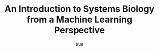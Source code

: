 ---
abstract: ''
author:
- family: Lawrence
  given: Neil D.
  gscholar: r3SJcvoAAAAJ
  institute: University of Sheffield
  twitter: lawrennd
  url: http://inverseprobability.com
categories:
- Lawrence-tut09
day: '22'
errata: []
extras: []
key: Lawrence-tut09
layout: talk
linkpdf: ftp://ftp.dcs.shef.ac.uk/home/neil/tut.pdf
month: 6
published: 2009-06-22
section: pre
title: An Introduction to Systems Biology from a Machine Learning Perspective
venue: TISE Summer School, Tampere, Finland
year: '2009'
---